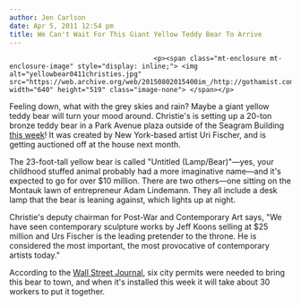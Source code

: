 ```yaml
---
author: Jen Carlson
date: Apr 5, 2011 12:54 pm
title: We Can't Wait For This Giant Yellow Teddy Bear To Arrive
---
```


	
										<p><span class="mt-enclosure mt-enclosure-image" style="display: inline;"> <img alt="yellowbear0411christies.jpg" src="https://web.archive.org/web/20150802015400im_/http://gothamist.com/attachments/arts_jen/yellowbear0411christies.jpg" width="640" height="519" class="image-none"> </span></p>

<p>Feeling down, what with the grey skies and rain? Maybe a giant yellow teddy bear will turn your mood around. Christie&apos;s is setting up a 20-ton bronze teddy bear in a Park Avenue plaza outside of the Seagram Building <a href="https://web.archive.org/web/20150802015400/http://www.artdaily.org/index.asp?int_sec=2&amp;int_new=46276">this week</a>! It was created by New York-based artist Uri Fischer, and is getting auctioned off at the house next month.</p>

<p>The 23-foot-tall yellow bear is called &quot;Untitled (Lamp/Bear)&quot;&#x2014;yes, your childhood stuffed animal probably had a more imaginative name&#x2014;and it&apos;s expected to go for over $10 million. There are two others&#x2014;one sitting on the Montauk lawn of entrepreneur Adam Lindemann. They all include a desk lamp that the bear is leaning against, which lights up at night.</p>

<p>Christie&apos;s deputy chairman for Post-War and Contemporary Art says, &quot;We have seen contemporary sculpture works by Jeff Koons selling at $25 million and Urs Fischer is the leading pretender to the throne. He is considered the most important, the most provocative of contemporary artists today.&quot;</p>

<p>According to the <a href="https://web.archive.org/web/20150802015400/http://online.wsj.com/article/SB10001424052748703806304576232830554002602.html?mod=googlenews_wsj">Wall Street Journal</a>, six city permits were needed to bring this bear to town, and when it&apos;s installed this week it will take about 30 workers to put it together.</p>					
										
									
				